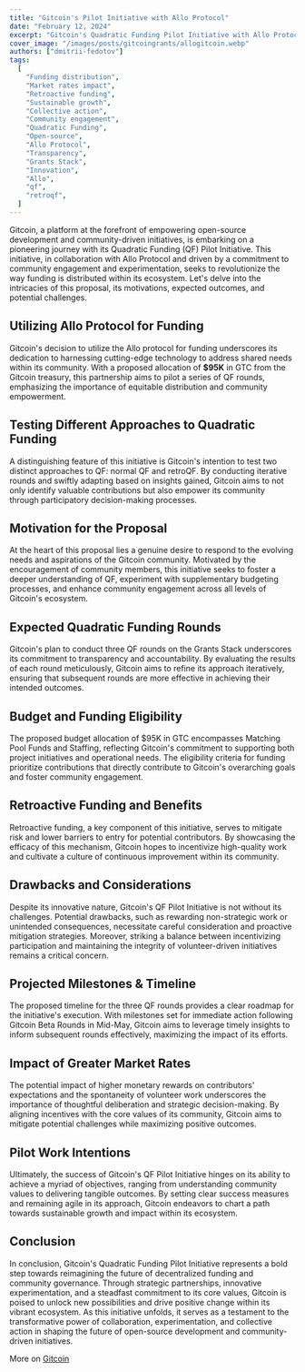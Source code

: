 ```yaml
---
title: "Gitcoin's Pilot Initiative with Allo Protocol"
date: "February 12, 2024"
excerpt: "Gitcoin's Quadratic Funding Pilot Initiative with Allo Protocol revolutionizes community-driven funding. Explore motivations, strategies, and outcomes."
cover_image: "/images/posts/gitcoingrants/allogitcoin.webp"
authors: ["dmitrii-fedotov"]
tags:
  [
    "Funding distribution",
    "Market rates impact",
    "Retroactive funding",
    "Sustainable growth",
    "Collective action",
    "Community engagement",
    "Quadratic Funding",
    "Open-source",
    "Allo Protocol",
    "Transparency",
    "Grants Stack",
    "Innovation",
    "Allo",
    "qf",
    "retroqf",
  ]
---
```


Gitcoin, a platform at the forefront of empowering open-source development and community-driven initiatives, is embarking on a pioneering journey with its Quadratic Funding (QF) Pilot Initiative. This initiative, in collaboration with Allo Protocol and driven by a commitment to community engagement and experimentation, seeks to revolutionize the way funding is distributed within its ecosystem. Let's delve into the intricacies of this proposal, its motivations, expected outcomes, and potential challenges.

## Utilizing Allo Protocol for Funding

Gitcoin's decision to utilize the Allo protocol for funding underscores its dedication to harnessing cutting-edge technology to address shared needs within its community. With a proposed allocation of **$95K** in GTC from the Gitcoin treasury, this partnership aims to pilot a series of QF rounds, emphasizing the importance of equitable distribution and community empowerment.

## Testing Different Approaches to Quadratic Funding

A distinguishing feature of this initiative is Gitcoin's intention to test two distinct approaches to QF: normal QF and retroQF. By conducting iterative rounds and swiftly adapting based on insights gained, Gitcoin aims to not only identify valuable contributions but also empower its community through participatory decision-making processes.

## Motivation for the Proposal

At the heart of this proposal lies a genuine desire to respond to the evolving needs and aspirations of the Gitcoin community. Motivated by the encouragement of community members, this initiative seeks to foster a deeper understanding of QF, experiment with supplementary budgeting processes, and enhance community engagement across all levels of Gitcoin's ecosystem.

## Expected Quadratic Funding Rounds

Gitcoin's plan to conduct three QF rounds on the Grants Stack underscores its commitment to transparency and accountability. By evaluating the results of each round meticulously, Gitcoin aims to refine its approach iteratively, ensuring that subsequent rounds are more effective in achieving their intended outcomes.

## Budget and Funding Eligibility

The proposed budget allocation of $95K in GTC encompasses Matching Pool Funds and Staffing, reflecting Gitcoin's commitment to supporting both project initiatives and operational needs. The eligibility criteria for funding prioritize contributions that directly contribute to Gitcoin's overarching goals and foster community engagement.

## Retroactive Funding and Benefits

Retroactive funding, a key component of this initiative, serves to mitigate risk and lower barriers to entry for potential contributors. By showcasing the efficacy of this mechanism, Gitcoin hopes to incentivize high-quality work and cultivate a culture of continuous improvement within its community.

## Drawbacks and Considerations

Despite its innovative nature, Gitcoin's QF Pilot Initiative is not without its challenges. Potential drawbacks, such as rewarding non-strategic work or unintended consequences, necessitate careful consideration and proactive mitigation strategies. Moreover, striking a balance between incentivizing participation and maintaining the integrity of volunteer-driven initiatives remains a critical concern.

## Projected Milestones & Timeline

The proposed timeline for the three QF rounds provides a clear roadmap for the initiative's execution. With milestones set for immediate action following Gitcoin Beta Rounds in Mid-May, Gitcoin aims to leverage timely insights to inform subsequent rounds effectively, maximizing the impact of its efforts.

## Impact of Greater Market Rates

The potential impact of higher monetary rewards on contributors' expectations and the spontaneity of volunteer work underscores the importance of thoughtful deliberation and strategic decision-making. By aligning incentives with the core values of its community, Gitcoin aims to mitigate potential challenges while maximizing positive outcomes.

## Pilot Work Intentions

Ultimately, the success of Gitcoin's QF Pilot Initiative hinges on its ability to achieve a myriad of objectives, ranging from understanding community values to delivering tangible outcomes. By setting clear success measures and remaining agile in its approach, Gitcoin endeavors to chart a path towards sustainable growth and impact within its ecosystem.

## Conclusion

In conclusion, Gitcoin's Quadratic Funding Pilot Initiative represents a bold step towards reimagining the future of decentralized funding and community governance. Through strategic partnerships, innovative experimentation, and a steadfast commitment to its core values, Gitcoin is poised to unlock new possibilities and drive positive change within its vibrant ecosystem. As this initiative unfolds, it serves as a testament to the transformative power of collaboration, experimentation, and collective action in shaping the future of open-source development and community-driven initiatives.

More on [Gitcoin](https://gov.gitcoin.co/t/gcp-004-passed-gitcoin-citizens-round/13462)
